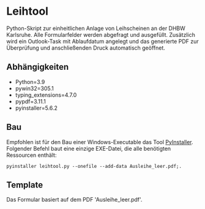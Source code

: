 # Leihtool
Python-Skript zur einheitlichen Anlage von Leihscheinen an der DHBW Karlsruhe. Alle Formularfelder werden abgefragt und ausgefüllt.
Zusätzlich wird ein Outlook-Task mit Ablaufdatum angelegt und das generierte PDF zur Überprüfung und anschließenden Druck automatisch geöffnet.

## Abhängigkeiten
- Python=3.9
- pywin32=305.1
- typing_extensions=4.7.0
- pypdf=3.11.1
- pyinstaller=5.6.2

## Bau
Empfohlen ist für den Bau einer Windows-Executable das Tool [PyInstaller](https://pyinstaller.org/en/stable/index.html).
Folgender Befehl baut eine einzige EXE-Datei, die alle benötigten Ressourcen enthält:
```
pyinstaller leihtool.py --onefile --add-data Ausleihe_leer.pdf;.
```

## Template
Das Formular basiert auf dem PDF 'Ausleihe_leer.pdf'.
